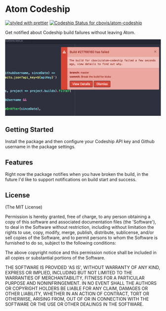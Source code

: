 # Atom Codeship
[![styled with prettier](https://img.shields.io/badge/styled_with-prettier-ff69b4.svg)](https://github.com/prettier/prettier)
[ ![Codeship Status for cbovis/atom-codeship](https://app.codeship.com/projects/130cac00-670f-0135-6ac8-72f6a397e706/status?branch=master)](https://app.codeship.com/projects/240988)

Get notified about Codeship build failures without leaving Atom.

![screenshot](https://raw.githubusercontent.com/cbovis/atom-codeship/master/docs/img/screenshot.png)

## Getting Started
Install the package and then configure your Codeship API key and Github username in the package settings.

## Features
Right now the package notifies when you have broken the build, in the future I'd like to support notifications on build start and success.

## License

(The MIT License)

Permission is hereby granted, free of charge, to any person obtaining a copy of this software and associated documentation files (the 'Software'), to deal in the Software without restriction, including without limitation the rights to use, copy, modify, merge, publish, distribute, sublicense, and/or sell copies of the Software, and to permit persons to whom the Software is furnished to do so, subject to the following conditions:

The above copyright notice and this permission notice shall be included in all copies or substantial portions of the Software.

THE SOFTWARE IS PROVIDED 'AS IS', WITHOUT WARRANTY OF ANY KIND, EXPRESS OR IMPLIED, INCLUDING BUT NOT LIMITED TO THE WARRANTIES OF MERCHANTABILITY, FITNESS FOR A PARTICULAR PURPOSE AND NONINFRINGEMENT. IN NO EVENT SHALL THE AUTHORS OR COPYRIGHT HOLDERS BE LIABLE FOR ANY CLAIM, DAMAGES OR OTHER LIABILITY, WHETHER IN AN ACTION OF CONTRACT, TORT OR OTHERWISE, ARISING FROM, OUT OF OR IN CONNECTION WITH THE SOFTWARE OR THE USE OR OTHER DEALINGS IN THE SOFTWARE.
